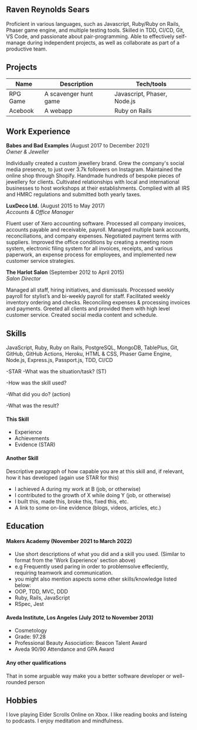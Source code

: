 ## Raven Reynolds Sears

Proficient in various languages, such as Javascript, Ruby/Ruby on Rails, Phaser game engine, and multiple testing tools. Skilled in TDD, CI/CD, Git, VS Code, and passionate about pair-programming. Able to effectively self-manage during independent projects, as well as collaborate as part of a productive team.  

## Projects

| Name                         | Description       | Tech/tools        |
| ---------------------------- | ----------------- | ----------------- |
| RPG Game            | A scavenger hunt game | Javascript, Phaser, Node.js              |
| Acebook | A webapp | Ruby on Rails              |

## Work Experience

**Babes and Bad Examples** (August 2017 to December 2021)  
_Owner & Jeweller_

Individually created a custom jewellery brand. Grew the company's social media
presence, to just over 3.7k followers on Instagram. Maintained the online shop
through Shopify. Handmade hundreds of bespoke pieces of jewellery for clients.
Cultivated relationships with local and international businesses to host workshops
at their establishments. Complied with all IRS and HMRC regulations and submitted
both yearly taxes.

**LuxDeco Ltd.** (August 2015 to May 2017)  
_Accounts & Office Manager_

Fluent user of Xero accounting software. Processed all company invoices, accounts
payable and receivable, payroll. Managed multiple bank accounts, reconciliations,
and company expenses. Negotiated payment terms with suppliers. Improved the
office conditions by creating a meeting room system, electronic filing system for all
invoices, receipts, and various paperwork, an expense process for employees, and
implemented new customer service strategies.

**The Harlot Salon** (September 2012 to April 2015)  
_Salon Director_

Managed all staff, hiring initiatives, and dismissals. Processed weekly payroll for
stylist’s and bi-weekly payroll for staff. Facilitated weekly inventory ordering and
checks. Reconciling expenses & processing invoices and payments. Greeted all
clients and provided them with high level customer service. Created social media
content and schedule.

## Skills

JavaScript, Ruby, Ruby on Rails, PostgreSQL, MongoDB, TablePlus, Git, GitHub, GitHub Actions, Heroku, HTML & CSS, Phaser Game Engine, Node.js, Express.js, Passport.js, TDD, CI/CD

-STAR
-What was the situation/task? (ST)

-How was the skill used?

-What did you do? (action)

-What was the result?


#### This Skill

- Experience
- Achievements
- Evidence (STAR)

#### Another Skill

Descriptive paragraph of how capable you are at this skill and, if relevant, how it has developed (again use STAR for this)

- I achieved A during my work at B (job, or otherwise)
- I contributed to the growth of X while doing Y (job, or otherwise)
- I built this, made this, broke this, fixed this, etc.
- A link to some on-line evidence (blogs, videos, articles, etc.)

## Education

#### Makers Academy (November 2021 to March 2022)
- Use short descriptions of what you did and a skill you used. (Similar to format from the 'Work Experience' section above)
- e.g Frequently used paring in order to problemsolve effeciently, requiring teamwork and communication.
- you might also mention aspects some other skills/knowledge listed below: 
- OOP, TDD, MVC, DDD
- Ruby, Rails, JavaScript
- RSpec, Jest

#### Aveda Institute, Los Angeles (July 2012 to November 2013)

- Cosmetology 
- Grade: 97.28
- Professional Beauty Association: Beacon Talent Award
- Aveda 90/90 Attendance and GPA Award

#### Any other qualifications

That in some arguable way make you a better software developer or well-rounded person

## Hobbies

I love playing Elder Scrolls Online on Xbox.
I like reading books and listeing to podcasts.
I enjoy meditation and mindfulness. 
